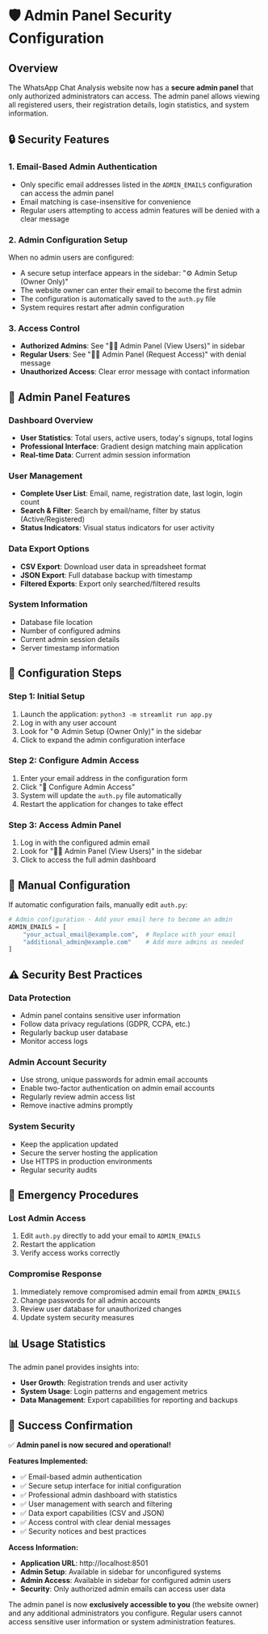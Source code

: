 # 🛡️ Admin Panel Security Configuration

## Overview
The WhatsApp Chat Analysis website now has a **secure admin panel** that only authorized administrators can access. The admin panel allows viewing all registered users, their registration details, login statistics, and system information.

## 🔒 Security Features

### 1. **Email-Based Admin Authentication**
- Only specific email addresses listed in the `ADMIN_EMAILS` configuration can access the admin panel
- Email matching is case-insensitive for convenience
- Regular users attempting to access admin features will be denied with a clear message

### 2. **Admin Configuration Setup**
When no admin users are configured:
- A secure setup interface appears in the sidebar: "⚙️ Admin Setup (Owner Only)"
- The website owner can enter their email to become the first admin
- The configuration is automatically saved to the `auth.py` file
- System requires restart after admin configuration

### 3. **Access Control**
- **Authorized Admins**: See "👨‍💼 Admin Panel (View Users)" in sidebar
- **Regular Users**: See "👨‍💼 Admin Panel (Request Access)" with denial message
- **Unauthorized Access**: Clear error message with contact information

## 🎯 Admin Panel Features

### **Dashboard Overview**
- **User Statistics**: Total users, active users, today's signups, total logins
- **Professional Interface**: Gradient design matching main application
- **Real-time Data**: Current admin session information

### **User Management**
- **Complete User List**: Email, name, registration date, last login, login count
- **Search & Filter**: Search by email/name, filter by status (Active/Registered)
- **Status Indicators**: Visual status indicators for user activity

### **Data Export Options**
- **CSV Export**: Download user data in spreadsheet format
- **JSON Export**: Full database backup with timestamp
- **Filtered Exports**: Export only searched/filtered results

### **System Information**
- Database file location
- Number of configured admins
- Current admin session details
- Server timestamp information

## 🔧 Configuration Steps

### **Step 1: Initial Setup**
1. Launch the application: `python3 -m streamlit run app.py`
2. Log in with any user account
3. Look for "⚙️ Admin Setup (Owner Only)" in the sidebar
4. Click to expand the admin configuration interface

### **Step 2: Configure Admin Access**
1. Enter your email address in the configuration form
2. Click "🚀 Configure Admin Access"
3. System will update the `auth.py` file automatically
4. Restart the application for changes to take effect

### **Step 3: Access Admin Panel**
1. Log in with the configured admin email
2. Look for "👨‍💼 Admin Panel (View Users)" in the sidebar
3. Click to access the full admin dashboard

## 📧 Manual Configuration

If automatic configuration fails, manually edit `auth.py`:

```python
# Admin configuration - Add your email here to become an admin
ADMIN_EMAILS = [
    "your_actual_email@example.com",  # Replace with your email
    "additional_admin@example.com"    # Add more admins as needed
]
```

## ⚠️ Security Best Practices

### **Data Protection**
- Admin panel contains sensitive user information
- Follow data privacy regulations (GDPR, CCPA, etc.)
- Regularly backup user database
- Monitor access logs

### **Admin Account Security**
- Use strong, unique passwords for admin email accounts
- Enable two-factor authentication on admin email accounts
- Regularly review admin access list
- Remove inactive admins promptly

### **System Security**
- Keep the application updated
- Secure the server hosting the application
- Use HTTPS in production environments
- Regular security audits

## 🚨 Emergency Procedures

### **Lost Admin Access**
1. Edit `auth.py` directly to add your email to `ADMIN_EMAILS`
2. Restart the application
3. Verify access works correctly

### **Compromise Response**
1. Immediately remove compromised admin email from `ADMIN_EMAILS`
2. Change passwords for all admin accounts
3. Review user database for unauthorized changes
4. Update system security measures

## 📊 Usage Statistics

The admin panel provides insights into:
- **User Growth**: Registration trends and user activity
- **System Usage**: Login patterns and engagement metrics
- **Data Management**: Export capabilities for reporting and backups

## 🎉 Success Confirmation

✅ **Admin panel is now secured and operational!**

**Features Implemented:**
- ✅ Email-based admin authentication
- ✅ Secure setup interface for initial configuration
- ✅ Professional admin dashboard with statistics
- ✅ User management with search and filtering
- ✅ Data export capabilities (CSV and JSON)
- ✅ Access control with clear denial messages
- ✅ Security notices and best practices

**Access Information:**
- **Application URL**: http://localhost:8501
- **Admin Setup**: Available in sidebar for unconfigured systems
- **Admin Access**: Available in sidebar for configured admin users
- **Security**: Only authorized admin emails can access user data

The admin panel is now **exclusively accessible to you** (the website owner) and any additional administrators you configure. Regular users cannot access sensitive user information or system administration features.